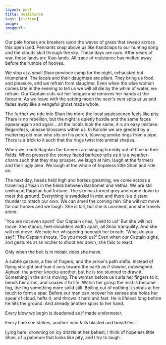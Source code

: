 ```yaml
---
layout: post
title: Resistance
tags: [fiction]
image:
imageurl:
---
```


Our pale horses are breakers upon the waves of grass that sweep across this open land. Pennants snap above us like handclaps to our hunting song and the clouds skid through the sky. These days are ours. After years of war, these lands are Xiao lands. All trace of resistance has melted away before the rumble of hooves.

<!--more-->We stop at a small Shan province camp for the night, exhausted but triumphant. The locals and their daughters are pliant. They bring us food, and pleasure, and we refrain from slaughter. Even when the wise woman comes late in the evening to tell us we will all die by the whim of water, we refrain. Our Captain cuts out her tongue and removes her hands at the forearm. As we leave with the setting moon the seer's twin spits at us and fades away like a vengeful ghost made whole.

The further we ride into Shan the more the local aquiescence feels like pity. There is no rebellion, but the night is quietly hostile and the same faces appear again and again... all the locals look the same, it is an easy mistake. Regardless, unease blossoms within us. In Karolei we are greeted by a muttering old man who sits on his porch, blowing smoke rings from a pipe. There is a trick to it such that the rings twist into animal shapes.

When we reach Ragolan the farmers are singing horribly out of time in their fields. When pressed the stoney faced barkeep tells us it is a weather-charm such that they may prosper. we laugh at him, laugh at the farmers and their ugly plea. We laugh at the whole of hopeless little Shan and ride on.

The next day, heads held high and horses gleaming, we come across a travelling artisan in the fields between Bashomet and Vethia. We are still smiling at Ragolan bad fortune. The sky has turned grey and come down to meet the ground. Everything is swaddled in mist and there is a distant thunder to match our own. We can smell the coming rain. She will not move for our horses and we laugh. She is tall, but she is unarmed, and she travels alone.

'You are not even sport!' Our Captain cries, 'yield to us!' But she will not move. She stands, feet shoulders width apart, all Shan tranquility. And she will not move. We note her whispering beneath her breath. 'What do you say?' The Captain shouts, 'Do you mock us?' Even when our Captain sighs, and gestures at an archer to shoot her down, she fails to react.

Only when the bolt is in midair, does she move.

A subtle gesture, a flex of fingers, and the arrow's path shifts. Instead of flying straight and true it arcs toward the earth as if slowed, outweighed. Aghast, the archer knocks another, but he is too stunned to draw it. Something in the air is moving. The woman before us curls her fingers to it, bends her arms, and coaxes it to life. Within her grasp the mist is become fog, the fog something more solid still. Boiling out of nothing it spirals at her touch to form a spar. Before our man can recover his senses she holds her spear of cloud, hefts it, and throws it hard and fast. He is lifeless long before he hits the ground. And already another spins to her hand.

Every blow we begin is deadened as if made underwater.

Every time she strikes, another man falls blasted and breathless.

Lying here, drowning on icy drizzle at her behest, I think of hopeless little Shan, of a patience that looks like pity, and I try to laugh.
